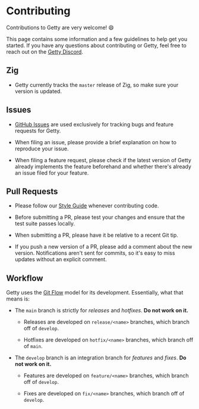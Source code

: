 # Contributing

Contributions to Getty are very welcome! 😄

This page contains some information and a few guidelines to help get you
started. If you have any questions about contributing or Getty, feel free to
reach out on the [Getty Discord](https://discord.gg/njDA67U5ph).

## Zig

- Getty currently tracks the `master` release of Zig, so make sure your version is updated.

## Issues

- [GitHub Issues](https://github.com/getty-zig/getty/issues) are used exclusively for tracking bugs and feature requests for Getty.

- When filing an issue, please provide a brief explanation on how to reproduce your issue.

- When filing a feature request, please check if the latest version of Getty already implements the feature beforehand and whether there's already an issue filed for your feature.

## Pull Requests

- Please follow our [Style Guide](/contributing/style-guide) whenever contributing code.

- Before submitting a PR, please test your changes and ensure that the test suite passes locally.

- When submitting a PR, please have it be relative to a recent Git tip.

- If you push a new version of a PR, please add a comment about the new
  version. Notifications aren't sent for commits, so it's easy to miss updates
  without an explicit comment.

## Workflow

Getty uses the [Git Flow](https://www.atlassian.com/git/tutorials/comparing-workflows/gitflow-workflow) model for its development. Essentially, what that means is:

- The `main` branch is strictly for _releases_ and _hotfixes_. __Do not work on it.__

    - Releases are developed on `release/<name>` branches, which branch off of `develop`.

    - Hotfixes are developed on `hotfix/<name>` branches, which branch off of `main`.

- The `develop` branch is an integration branch for _features_ and _fixes_. __Do not work on it.__

    - Features are developed on `feature/<name>` branches, which branch off of `develop`.

    - Fixes are developed on `fix/<name>` branches, which branch off of `develop`.
